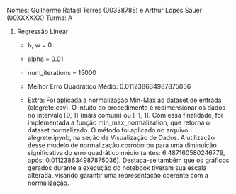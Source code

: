 Nomes: Guilherme Rafael Terres (00338785) e Arthur Lopes Sauer (00XXXXXX)
Turma: A

1) Regressão Linear
    - b, w = 0
    - alpha = 0.01
    - num_iterations = 15000
    - Melhor Erro Quadrático Médio: 0.011238634987875036

    - Extra: 
    Foi aplicada a normalização Min-Max ao dataset de entrada (alegrete.csv). O intuito do procedimento é redimensionar os dados no intervalo [0, 1] (mais comum) ou [-1, 1]. Com essa finalidade, foi implementada a função min_max_normalization, que retorna o dataset normalizado. O método foi aplicado no arquivo alegrete.ipynb, na seção de Visualização de Dados. 
    A utilização desse modelo de normalização corroborou para uma diminuição significativa do erro quadrático médio (antes: 6.487160580246779, após: 0.011238634987875036). Destaca-se também que os gráficos gerados durante a execução do notebook tiveram sua escala alterada, visando garantir uma representação coerente com a normalização.
